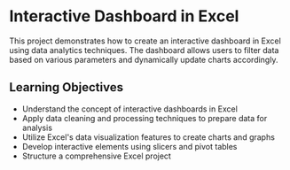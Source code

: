 # Interactive Dashboard in Excel

This project demonstrates how to create an interactive dashboard in Excel using data analytics techniques. The dashboard allows users to filter data based on various parameters and dynamically update charts accordingly.

## Learning Objectives 

* Understand the concept of interactive dashboards in Excel
* Apply data cleaning and processing techniques to prepare data for analysis
* Utilize Excel's data visualization features to create charts and graphs
* Develop interactive elements using slicers and pivot tables
* Structure a comprehensive Excel project

